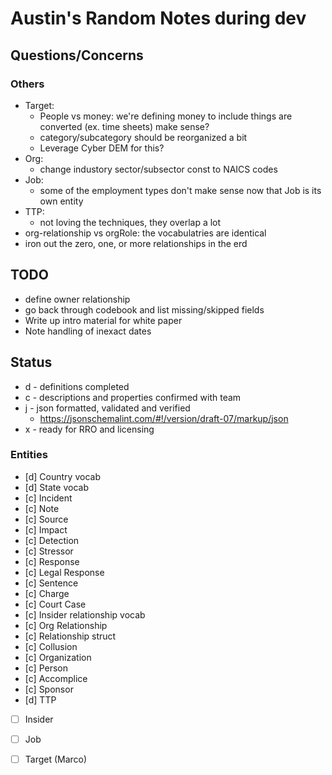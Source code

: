 # Austin's Random Notes during dev

## Questions/Concerns

### Others
- Target:
  - People vs money: we're defining money to include things are converted (ex. time sheets) make sense?
  - category/subcategory should be reorganized a bit
  - Leverage Cyber DEM for this?
- Org:
  - change industory sector/subsector const to NAICS codes
- Job:
  - some of the employment types don't make sense now that Job is its own entity
- TTP:
  - not loving the techniques, they overlap a lot
- org-relationship vs orgRole: the vocabulatries are identical
- iron out the zero, one, or more relationships in the erd

## TODO
- define owner relationship
- go back through codebook and list missing/skipped fields
- Write up intro material for white paper
- Note handling of inexact dates

## Status

- d - definitions completed
- c - descriptions and properties confirmed with team
- j - json formatted, validated and verified
  - https://jsonschemalint.com/#!/version/draft-07/markup/json
- x - ready for RRO and licensing


### Entities

- [d] Country vocab
- [d] State vocab
- [c] Incident
- [c] Note
- [c] Source
- [c] Impact
- [c] Detection
- [c] Stressor
- [c] Response
- [c] Legal Response
- [c] Sentence
- [c] Charge
- [c] Court Case
- [c] Insider relationship vocab
- [c] Org Relationship
- [c] Relationship struct
- [c] Collusion
- [c] Organization
- [c] Person
- [c] Accomplice
- [c] Sponsor
- [d] TTP

- [ ] Insider
- [ ] Job
- [ ] Target (Marco)

